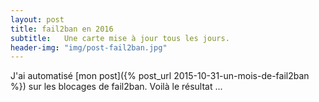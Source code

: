 ```yaml
---
layout: post
title: fail2ban en 2016
subtitle:   Une carte mise à jour tous les jours.
header-img: "img/post-fail2ban.jpg"
---
```


J'ai automatisé [mon post]({% post_url 2015-10-31-un-mois-de-fail2ban %}) sur les blocages de fail2ban. Voilà le résultat ...

<div id="map" style="height: 400px"></div>

<script src="{{ "/js/leaflet-0.7.7.js" | prepend: site.baseurl }}"></script>
<script src="{{ "/js/leaflet.markercluster-src.js" | prepend: site.baseurl }}"></script>

<script type="text/javascript">
	window.onload = function(){
		$('head').append('<link rel="stylesheet" type="text/css" href="{{ "/css/leaflet.css" | prepend: site.baseurl }}">');
		$('head').append('<link rel="stylesheet" type="text/css" href="{{ "/css/MarkerCluster.css" | prepend: site.baseurl }}">');
		$('head').append('<link rel="stylesheet" type="text/css" href="{{ "/css/MarkerCluster.Default.css" | prepend: site.baseurl }}">');

	
		var map = L.map('map').setView([0,0], 1);


		L.tileLayer('https://wxs.ign.fr/q9zuax52wm45kvk0bro186p8/wmts?service=WMTS&request=GetTile&version=1.0.0&layer={id}&style=normal&tilematrixSet=PM&format=image%2Fjpeg&height=256&width=256&tilematrix={z}&tilerow={y}&tilecol={x}', {
			maxZoom: 8,
			minZoom: 1,
			attribution: '<a href="http://www.ign.fr">IGN</a>',
			id: 'GEOGRAPHICALGRIDSYSTEMS.MAPS.OVERVIEW'
		}).addTo(map);


		function feat2popup(feat){
			var text = "<b>"+feat.properties.ip+"</b><br>"
			text = text + "<i>"+feat.properties.date+" "+feat.properties.time+"</i><br>";
			text = text + "Country: "+feat.properties.country_name+" "+feat.properties.region_name+"<br>";
			text = text + "City: "+feat.properties.city+"<br>";
			return text;
		}

		$.get("https://raw.githubusercontent.com/tcoupin/fail2ban-log/master/data/geojson.json",function(data){
			var markers = L.markerClusterGroup();
			if ((typeof data) == 'string'){
				data = JSON.parse(data);
			}
			markers.addLayer(L.geoJson(data, {
    			style: function (feature) {
        			return {color: feature.properties.color};
    			},
    			onEachFeature: function (feature, layer) {
        			layer.bindPopup(feat2popup(feature));
    			}
			}));
			map.addLayer(markers);
		})
		
	}
</script>


